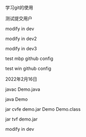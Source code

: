 学习git的使用

测试提交用户

modify in dev

modify in dev2

modify in dev3

test mbp github config

test win github config

2022年2月16日

javac Demo.java

java Demo

jar cvfe demo.jar Demo Demo.class

jar tvf demo.jar



modify in dev
